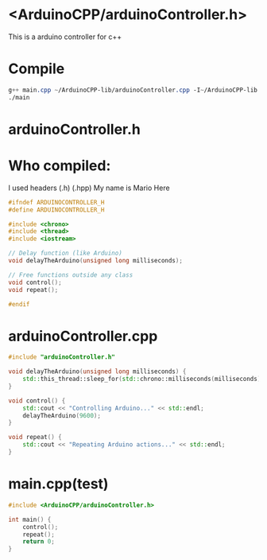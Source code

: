 # <ArduinoCPP/arduinoController.h>
This is a arduino controller for c++
# Compile
```css
g++ main.cpp ~/ArduinoCPP-lib/arduinoController.cpp -I~/ArduinoCPP-lib -o main
./main
```
# arduinoController.h
# Who compiled:
I used headers (.h) (.hpp)
My name is Mario
Here
```h
#ifndef ARDUINOCONTROLLER_H
#define ARDUINOCONTROLLER_H

#include <chrono>
#include <thread>
#include <iostream>

// Delay function (like Arduino)
void delayTheArduino(unsigned long milliseconds);

// Free functions outside any class
void control();
void repeat();

#endif
```
# arduinoController.cpp
```cpp
#include "arduinoController.h"

void delayTheArduino(unsigned long milliseconds) {
    std::this_thread::sleep_for(std::chrono::milliseconds(milliseconds));
}

void control() {
    std::cout << "Controlling Arduino..." << std::endl;
    delayTheArduino(9600);
}

void repeat() {
    std::cout << "Repeating Arduino actions..." << std::endl;
}
```
# main.cpp(test)
```cpp
#include <ArduinoCPP/arduinoController.h>

int main() {
    control();
    repeat();
    return 0;
}
```



